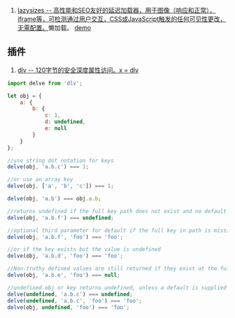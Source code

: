 1. [lazysizes -- 高性能和SEO友好的延迟加载器，用于图像（响应和正常），iframe等，可检测通过用户交互，CSS或JavaScript触发的任何可见性更改，无需配置。](https://github.com/aFarkas/lazysizes)懒加载。
[demo](https://blog.csdn.net/gao449812984/article/details/80900546)
## 插件
1. [dlv -- 120字节的安全深度属性访问。x = dlv](https://github.com/developit/dlv)    
```js
import delve from 'dlv';

let obj = {
	a: {
		b: {
			c: 1,
			d: undefined,
			e: null
		}
	}
};

//use string dot notation for keys
delve(obj, 'a.b.c') === 1;

//or use an array key
delve(obj, ['a', 'b', 'c']) === 1;

delve(obj, 'a.b') === obj.a.b;

//returns undefined if the full key path does not exist and no default is specified
delve(obj, 'a.b.f') === undefined;

//optional third parameter for default if the full key in path is missing
delve(obj, 'a.b.f', 'foo') === 'foo';

//or if the key exists but the value is undefined
delve(obj, 'a.b.d', 'foo') === 'foo';

//Non-truthy defined values are still returned if they exist at the full keypath
delve(obj, 'a.b.e', 'foo') === null;

//undefined obj or key returns undefined, unless a default is supplied
delve(undefined, 'a.b.c') === undefined;
delve(undefined, 'a.b.c', 'foo') === 'foo';
delve(obj, undefined, 'foo') === 'foo';
```